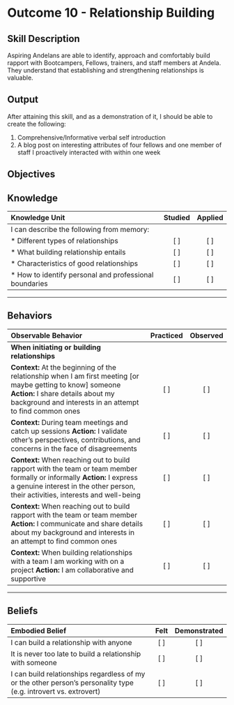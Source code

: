 # Outcome 10 - Relationship Building

**Skill Description**
----------
Aspiring Andelans are able to identify, approach and comfortably build rapport with Bootcampers, Fellows, trainers, and staff members at Andela.
They understand that establishing and strengthening relationships is valuable.


**Output**
----------
After attaining this skill, and as a demonstration of it, I should be able to create the following:

1. Comprehensive/Informative verbal self introduction
2. A blog post on interesting attributes of four fellows and one member of staff I proactively interacted with within one week


**Objectives**
----------

## **Knowledge**


| Knowledge Unit   |      Studied      | Applied |
|:-------------|:------------------:|:--------:|
| I can describe the following from memory: | | |
| * Different types of relationships  | [ ] |    [ ] |
| * What building relationship entails | [ ] |    [ ] |
| * Characteristics of good relationships  | [ ] |    [ ] |
| * How to identify personal and professional boundaries  | [ ] |    [ ] |


----------


## **Behaviors**


| Observable Behavior   |      Practiced      | Observed |
|:-------------|:------------------:|:--------:|
|**When initiating or building relationships** | | |
| **Context:** At the beginning of the relationship when I am first meeting [or maybe getting to know] someone **Action:** I share details about my background and interests in an attempt to find common ones | [ ] |    [ ] |
| **Context:** During team meetings and catch up sessions **Action:** I validate other’s perspectives, contributions, and concerns in the face of disagreements | [ ] |    [ ] |
| **Context:** When reaching out to build rapport with the team or team member formally or informally **Action:** I express a genuine interest in the other person, their activities, interests and well-being | [ ] |    [ ] |
| **Context:** When reaching out to build rapport with the team or team member **Action:** I communicate and share details about my background and interests in an attempt to find common ones | [ ] |    [ ] |
| **Context:** When building relationships with a team I am working with on a project **Action:** I am collaborative and supportive | [ ] | [ ] |

----------


## **Beliefs**


| Embodied Belief   |      Felt      | Demonstrated |
|:-------------|:------------------:|:--------:|
| I can build a relationship with anyone |   [ ]   |   [ ] |
| It is never too late to build a relationship with someone |   [ ]   |   [ ] |
| I can build relationships regardless of my or the other person’s personality type (e.g. introvert vs. extrovert) |   [ ]   |   [ ] |
